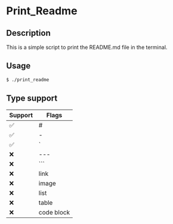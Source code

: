 # Print_Readme

## Description

This is a simple script to print the README.md file in the terminal.

## Usage

```bash
$ ./print_readme
```

## Type support

| Support | Flags |
| -- | - |
| ✅ | # |
| ✅ | - |
| ✅ | ` |
| ❌ | --- |
| ❌ | ``` |
| ❌ | link |
| ❌ | image |
| ❌ | list |
| ❌ | table |
| ❌ | code block |
